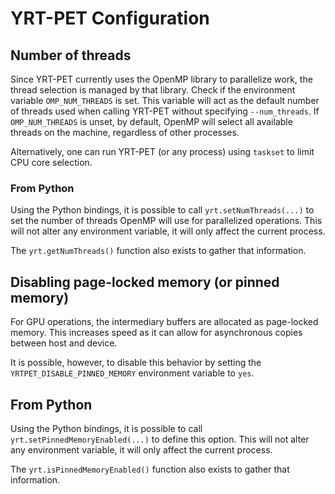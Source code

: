 # YRT-PET Configuration

## Number of threads
Since YRT-PET currently uses the OpenMP library to parallelize work, the thread
selection is managed by that library.
Check if the environment variable `OMP_NUM_THREADS` is set. This variable will
act as the default number of threads used when calling YRT-PET without
specifying `--num_threads`.
If `OMP_NUM_THREADS` is unset, by default, OpenMP will select all available
threads on the machine, regardless of other processes.

Alternatively, one can run YRT-PET (or any process) using `taskset` to limit
CPU core selection.

### From Python
Using the Python bindings, it is possible to call `yrt.setNumThreads(...)` to set the number of
threads OpenMP will use for parallelized operations. This will not alter any
environment variable, it will only affect the current process.

The `yrt.getNumThreads()` function also exists to gather that information.

## Disabling page-locked memory (or pinned memory)
For GPU operations, the intermediary buffers are allocated as page-locked
memory. This increases speed as it can allow for asynchronous copies between
host and device.

It is possible, however, to disable this behavior by setting the
`YRTPET_DISABLE_PINNED_MEMORY` environment variable to `yes`.

## From Python
Using the Python bindings, it is possible to call
`yrt.setPinnedMemoryEnabled(...)` to define this option.
This will not alter any environment variable, it will only affect the current
process.

The `yrt.isPinnedMemoryEnabled()` function also exists to gather that
information.
